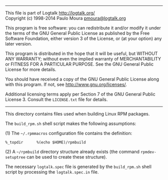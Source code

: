 ________________________________________________________________________

This file is part of Logtalk <http://logtalk.org/>  
Copyright (c) 1998-2014 Paulo Moura <pmoura@logtalk.org>

This program is free software: you can redistribute it and/or modify
it under the terms of the GNU General Public License as published by
the Free Software Foundation, either version 3 of the License, or
(at your option) any later version.

This program is distributed in the hope that it will be useful,
but WITHOUT ANY WARRANTY; without even the implied warranty of
MERCHANTABILITY or FITNESS FOR A PARTICULAR PURPOSE.  See the
GNU General Public License for more details.

You should have received a copy of the GNU General Public License
along with this program.  If not, see <http://www.gnu.org/licenses/>.

Additional licensing terms apply per Section 7 of the GNU General
Public License 3. Consult the `LICENSE.txt` file for details.
________________________________________________________________________


This directory contains files used when building Linux RPM packages.

The `build_rpm.sh` shell script makes the following assumptions:

(1) The `~/.rpmmacros` configuration file contains the definition:
 
	%_topdir      %(echo $HOME)/rpmbuild

(2) A `~/rpmbuild` directory structure already exists (the command
`rpmdev-setuptree` can be used to create these structure).

The necessary `logtalk.spec` file is generated by the `build_rpm.sh`
shell script by processing the `logtalk.spec.in` file.
